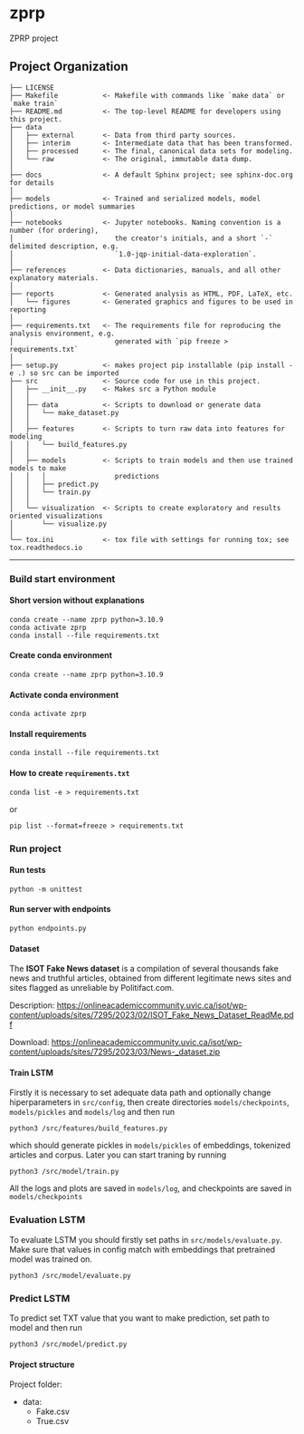 zprp
==============================

ZPRP project

Project Organization
------------

    ├── LICENSE
    ├── Makefile           <- Makefile with commands like `make data` or `make train`
    ├── README.md          <- The top-level README for developers using this project.
    ├── data
    │   ├── external       <- Data from third party sources.
    │   ├── interim        <- Intermediate data that has been transformed.
    │   ├── processed      <- The final, canonical data sets for modeling.
    │   └── raw            <- The original, immutable data dump.
    │
    ├── docs               <- A default Sphinx project; see sphinx-doc.org for details
    │
    ├── models             <- Trained and serialized models, model predictions, or model summaries
    │
    ├── notebooks          <- Jupyter notebooks. Naming convention is a number (for ordering),
    │                         the creator's initials, and a short `-` delimited description, e.g.
    │                         `1.0-jqp-initial-data-exploration`.
    │
    ├── references         <- Data dictionaries, manuals, and all other explanatory materials.
    │
    ├── reports            <- Generated analysis as HTML, PDF, LaTeX, etc.
    │   └── figures        <- Generated graphics and figures to be used in reporting
    │
    ├── requirements.txt   <- The requirements file for reproducing the analysis environment, e.g.
    │                         generated with `pip freeze > requirements.txt`
    │
    ├── setup.py           <- makes project pip installable (pip install -e .) so src can be imported
    ├── src                <- Source code for use in this project.
    │   ├── __init__.py    <- Makes src a Python module
    │   │
    │   ├── data           <- Scripts to download or generate data
    │   │   └── make_dataset.py
    │   │
    │   ├── features       <- Scripts to turn raw data into features for modeling
    │   │   └── build_features.py
    │   │
    │   ├── models         <- Scripts to train models and then use trained models to make
    │   │   │                 predictions
    │   │   ├── predict.py
    │   │   └── train.py
    │   │
    │   └── visualization  <- Scripts to create exploratory and results oriented visualizations
    │       └── visualize.py
    │
    └── tox.ini            <- tox file with settings for running tox; see tox.readthedocs.io


--------

### Build start environment
#### Short version without explanations
```shell
conda create --name zprp python=3.10.9
conda activate zprp
conda install --file requirements.txt
```

#### Create conda environment
```shell
conda create --name zprp python=3.10.9
```

#### Activate conda environment
```shell
conda activate zprp
```

#### Install requirements
```shell
conda install --file requirements.txt
```

#### How to create `requirements.txt`
```shell
conda list -e > requirements.txt
```
or
```shell
pip list --format=freeze > requirements.txt
```


### Run project
#### Run tests
```shell
python -m unittest
```

#### Run server with endpoints
```shell
python endpoints.py
```


#### Dataset
The **ISOT Fake News dataset** is a compilation of several thousands fake news and truthful articles, obtained from different legitimate news sites and sites flagged as unreliable by Politifact.com.

Description:
https://onlineacademiccommunity.uvic.ca/isot/wp-content/uploads/sites/7295/2023/02/ISOT_Fake_News_Dataset_ReadMe.pdf

Download:
https://onlineacademiccommunity.uvic.ca/isot/wp-content/uploads/sites/7295/2023/03/News-_dataset.zip

#### Train LSTM
Firstly it is necessary to set adequate data path and optionally change hiperparameters in `src/config`, then create directories `models/checkpoints`, `models/pickles` and `models/log` and then run 
```shell
python3 /src/features/build_features.py
```
which should generate pickles in `models/pickles` of embeddings, tokenized articles and corpus. Later you can start traning 
by running
```shell
python3 /src/model/train.py
```

All the logs and plots are saved in `models/log`, and checkpoints are saved in `models/checkpoints`

### Evaluation LSTM
To evaluate LSTM you should firstly set paths in `src/models/evaluate.py`. Make sure that values in config match with embeddings
that pretrained model was trained on.
```shell
python3 /src/model/evaluate.py
```

### Predict LSTM
To predict set TXT value that you want to make prediction, set path to model and then run
```shell
python3 /src/model/predict.py
```

#### Project structure
Project folder:
* data:
    * Fake.csv
    * True.csv
